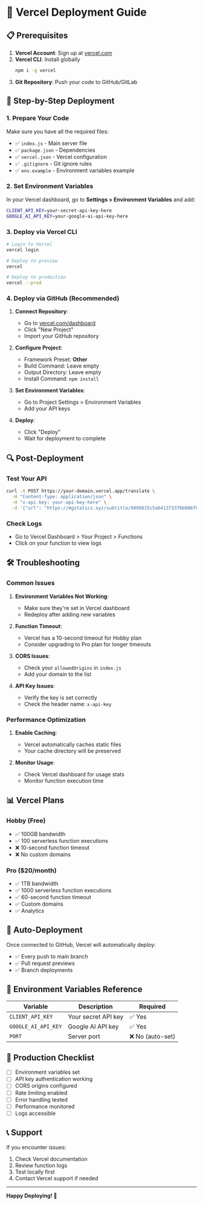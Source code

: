 # 🚀 Vercel Deployment Guide

## 📋 Prerequisites

1. **Vercel Account**: Sign up at [vercel.com](https://vercel.com)
2. **Vercel CLI**: Install globally
   ```bash
   npm i -g vercel
   ```
3. **Git Repository**: Push your code to GitHub/GitLab

## 🔧 Step-by-Step Deployment

### 1. Prepare Your Code
Make sure you have all the required files:
- ✅ `index.js` - Main server file
- ✅ `package.json` - Dependencies
- ✅ `vercel.json` - Vercel configuration
- ✅ `.gitignore` - Git ignore rules
- ✅ `env.example` - Environment variables example

### 2. Set Environment Variables
In your Vercel dashboard, go to **Settings > Environment Variables** and add:

```bash
CLIENT_API_KEY=your-secret-api-key-here
GOOGLE_AI_API_KEY=your-google-ai-api-key-here
```

### 3. Deploy via Vercel CLI

```bash
# Login to Vercel
vercel login

# Deploy to preview
vercel

# Deploy to production
vercel --prod
```

### 4. Deploy via GitHub (Recommended)

1. **Connect Repository**:
   - Go to [vercel.com/dashboard](https://vercel.com/dashboard)
   - Click "New Project"
   - Import your GitHub repository

2. **Configure Project**:
   - Framework Preset: **Other**
   - Build Command: Leave empty
   - Output Directory: Leave empty
   - Install Command: `npm install`

3. **Set Environment Variables**:
   - Go to Project Settings > Environment Variables
   - Add your API keys

4. **Deploy**:
   - Click "Deploy"
   - Wait for deployment to complete

## 🔍 Post-Deployment

### Test Your API
```bash
curl -X POST https://your-domain.vercel.app/translate \
  -H "Content-Type: application/json" \
  -H "x-api-key: your-api-key-here" \
  -d '{"url": "https://mgstatics.xyz/subtitle/9899615c5a641373376b086f66c9c236/eng-2.vtt", "targetLang": "ar"}'
```

### Check Logs
- Go to Vercel Dashboard > Your Project > Functions
- Click on your function to view logs

## 🛠️ Troubleshooting

### Common Issues

1. **Environment Variables Not Working**:
   - Make sure they're set in Vercel dashboard
   - Redeploy after adding new variables

2. **Function Timeout**:
   - Vercel has a 10-second timeout for Hobby plan
   - Consider upgrading to Pro plan for longer timeouts

3. **CORS Issues**:
   - Check your `allowedOrigins` in `index.js`
   - Add your domain to the list

4. **API Key Issues**:
   - Verify the key is set correctly
   - Check the header name: `x-api-key`

### Performance Optimization

1. **Enable Caching**:
   - Vercel automatically caches static files
   - Your cache directory will be preserved

2. **Monitor Usage**:
   - Check Vercel dashboard for usage stats
   - Monitor function execution time

## 📊 Vercel Plans

### Hobby (Free)
- ✅ 100GB bandwidth
- ✅ 100 serverless function executions
- ❌ 10-second function timeout
- ❌ No custom domains

### Pro ($20/month)
- ✅ 1TB bandwidth
- ✅ 1000 serverless function executions
- ✅ 60-second function timeout
- ✅ Custom domains
- ✅ Analytics

## 🔄 Auto-Deployment

Once connected to GitHub, Vercel will automatically deploy:
- ✅ Every push to main branch
- ✅ Pull request previews
- ✅ Branch deployments

## 📝 Environment Variables Reference

| Variable | Description | Required |
|----------|-------------|----------|
| `CLIENT_API_KEY` | Your secret API key | ✅ Yes |
| `GOOGLE_AI_API_KEY` | Google AI API key | ✅ Yes |
| `PORT` | Server port | ❌ No (auto-set) |

## 🎯 Production Checklist

- [ ] Environment variables set
- [ ] API key authentication working
- [ ] CORS origins configured
- [ ] Rate limiting enabled
- [ ] Error handling tested
- [ ] Performance monitored
- [ ] Logs accessible

## 📞 Support

If you encounter issues:
1. Check Vercel documentation
2. Review function logs
3. Test locally first
4. Contact Vercel support if needed

---

**Happy Deploying! 🚀**
